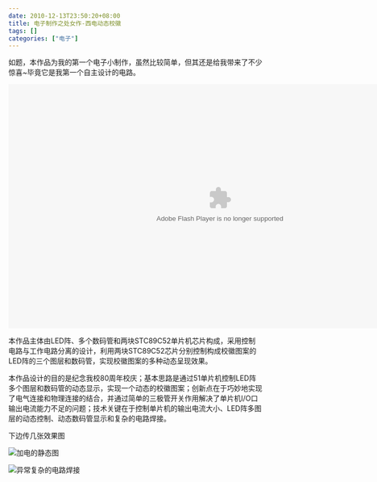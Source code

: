 ```yaml
---
date: 2010-12-13T23:50:20+08:00
title: 电子制作之处女作-西电动态校徽
tags: []
categories: ["电子"]
---
```


如题，本作品为我的第一个电子小制作，虽然比较简单，但其还是给我带来了不少惊喜~毕竟它是我第一个自主设计的电路。

<p>
<embed src="http://player.youku.com/player.php/sid/XMjIyMjExODM2/v.swf" quality="high" width="840" height="484" align="middle" allowScriptAccess="sameDomain" allowFullscreen="true" type="application/x-shockwave-flash"></embed>
</p>

本作品主体由LED阵、多个数码管和两块STC89C52单片机芯片构成，采用控制电路与工作电路分离的设计，利用两块STC89C52芯片分别控制构成校徽图案的LED阵的三个图层和数码管，实现校徽图案的多种动态呈现效果。

本作品设计的目的是纪念我校80周年校庆；基本思路是通过51单片机控制LED阵多个图层和数码管的动态显示，实现一个动态的校徽图案；创新点在于巧妙地实现了电气连接和物理连接的结合，并通过简单的三极管开关作用解决了单片机I/O口输出电流能力不足的问题；技术关键在于控制单片机的输出电流大小、LED阵多图层的动态控制、动态数码管显示和复杂的电路焊接。

下边传几张效果图  

![加电的静态图](http://7xojrx.com1.z0.glb.clouddn.com/images/misc/2010-11-12_23-44-07.jpg)

![异常复杂的电路焊接](http://7xojrx.com1.z0.glb.clouddn.com/images/misc/2010-11-12_23-12-04.jpg)

